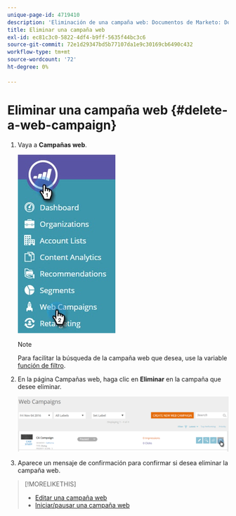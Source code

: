 ```yaml
---
unique-page-id: 4719410
description: 'Eliminación de una campaña web: Documentos de Marketo: Documentación del producto'
title: Eliminar una campaña web
exl-id: ec81c3c0-5822-4df4-b9ff-5635f44bc3c6
source-git-commit: 72e1d29347bd5b77107da1e9c30169cb6490c432
workflow-type: tm+mt
source-wordcount: '72'
ht-degree: 0%

---
```


# Eliminar una campaña web {#delete-a-web-campaign}

1. Vaya a **Campañas web**.

   ![](assets/web-campaigns-hand-3.jpg)

   >[!NOTE]
   >
   >Para facilitar la búsqueda de la campaña web que desea, use la variable [función de filtro](/help/marketo/product-docs/web-personalization/working-with-web-campaigns/filter-web-campaigns.md).

1. En la página Campañas web, haga clic en **Eliminar** en la campaña que desee eliminar.

   ![](assets/web-campaigns-1-delete-hand-1.png)

1. Aparece un mensaje de confirmación para confirmar si desea eliminar la campaña web.

>[!MORELIKETHIS]
>
>* [Editar una campaña web](/help/marketo/product-docs/web-personalization/working-with-web-campaigns/edit-an-existing-web-campaign.md)
>* [Iniciar/pausar una campaña web](/help/marketo/product-docs/web-personalization/working-with-web-campaigns/launch-pause-a-web-campaign.md)

